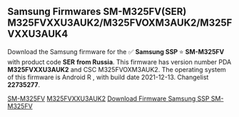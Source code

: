 <h2>Samsung Firmwares SM-M325FV(SER) M325FVXXU3AUK2/M325FVOXM3AUK2/M325FVXXU3AUK4</h2>
Download the Samsung firmware for the ✅ <strong>Samsung SSP </strong> ⭐ <strong>SM-M325FV</strong> with product code <strong>SER</strong> <strong> from Russia</strong>. This firmware has version number PDA <strong>M325FVXXU3AUK2</strong> and CSC M325FVOXM3AUK2. The operating system of this firmware is Android R , with build date 2021-12-13. Changelist <strong>22735277</strong>.


[SM-M325FV](https://samfirm.shop/samsung/model/SM-M325FV)
[M325FVXXU3AUK2](https://samfirm.shop/samsung/pda/M325FVXXU3AUK2)
[Download Firmware Samsung SSP SM-M325FV](https://samfirm.shop/samsung/firmware/481875)
